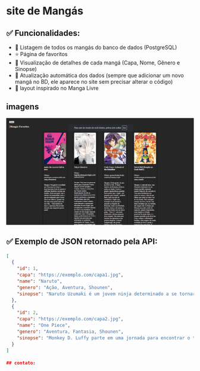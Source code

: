# site de Mangás

## ✅ Funcionalidades:

- 📄 Listagem de todos os mangás do banco de dados (PostgreSQL)
- ⭐ Página de favoritos
- 🔎 Visualização de detalhes de cada mangá (Capa, Nome, Gênero e Sinopse)
- 🔄 Atualização automática dos dados (sempre que adicionar um novo mangá no BD, ele aparece no site sem precisar alterar o código)
- 🎨 layout inspirado no Manga Livre

## imagens
![descrição](./img/fav.png)
 
## ✅ Exemplo de JSON retornado pela API:
```json
[
  {
    "id": 1,
    "capa": "https://exemplo.com/capa1.jpg",
    "name": "Naruto",
    "genero": "Ação, Aventura, Shounen",
    "sinopse": "Naruto Uzumaki é um jovem ninja determinado a se tornar Hokage..."
  },
  {
    "id": 2,
    "capa": "https://exemplo.com/capa2.jpg",
    "name": "One Piece",
    "genero": "Aventura, Fantasia, Shounen",
    "sinopse": "Monkey D. Luffy parte em uma jornada para encontrar o tesouro One Piece..."
  }
]

## contato:
